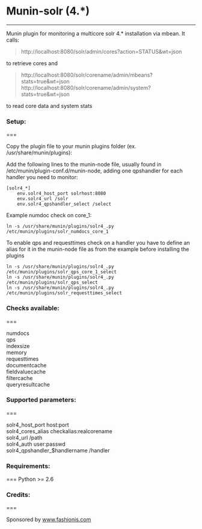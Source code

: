 # Munin-solr (4.*)
-------------

Munin plugin for monitoring a multicore solr 4.* installation via mbean.
It calls:
> http://localhost:8080/solr/admin/cores?action=STATUS&wt=json

to retrieve cores and

> http://localhost:8080/solr/corename/admin/mbeans?stats=true&wt=json
> http://localhost:8080/solr/corename/admin/system?stats=true&wt=json

to read core data and system stats

### Setup:
===

Copy the plugin file to your munin plugins folder (ex. /usr/share/munin/plugins):

Add the following lines to the munin-node file, usually found in /etc/munin/plugin-conf.d/munin-node, adding one qpshandler for each handler you need to monitor:

    [solr4_*]
        env.solr4_host_port solrhost:8080 
        env.solr4_url /solr
        env.solr4_qpshandler_select /select


Example numdoc check on core_1:

    ln -s /usr/share/munin/plugins/solr4_.py /etc/munin/plugins/solr_numdocs_core_1


To enable qps and requesttimes check on a handler you have to define an alias for it in the munin-node file as from the example before installing the plugins

    ln -s /usr/share/munin/plugins/solr4_.py /etc/munin/plugins/solr_qps_core_1_select
    ln -s /usr/share/munin/plugins/solr4_.py /etc/munin/plugins/solr_qps_select
    ln -s /usr/share/munin/plugins/solr4_.py /etc/munin/plugins/solr_requesttimes_select



### Checks available:
===

numdocs  
qps  
indexsize  
memory  
requesttimes  
documentcache  
fieldvaluecache  
filtercache  
queryresultcache  

### Supported parameters:
===

solr4_host_port host:port  
solr4_cores_alias checkalias:realcorename  
solr4_url /path  
solr4_auth user:passwd  
solr4_qpshandler_$handlername /handler  


### Requirements:
===
Python >= 2.6


### Credits:
===

Sponsored by www.fashionis.com
